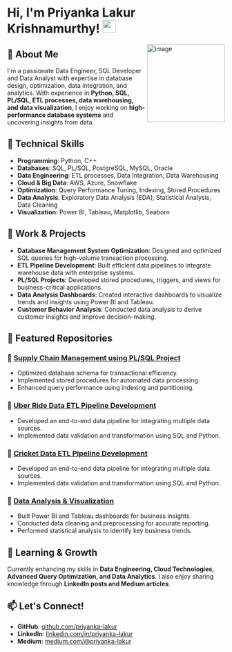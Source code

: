 # Hi, I'm Priyanka Lakur Krishnamurthy! <img src="https://raw.githubusercontent.com/MartinHeinz/MartinHeinz/master/wave.gif" width="30px">
<img align="right" height="180px" src="https://i.pinimg.com/originals/69/b5/6d/69b56d199dc7709d88792c1a713982bc.gif" alt="image" />
<p align="left">

## 🚀 About Me
I'm a passionate Data Engineer, SQL Developer and Data Analyst with expertise in database design, optimization, data integration, and analytics. With experience in **Python, SQL, PL/SQL, ETL processes, data warehousing, and data visualization**, I enjoy working on **high-performance database systems** and uncovering insights from data.

## 🔧 Technical Skills
- **Programming**: Python, C++
- **Databases**: SQL, PL/SQL, PostgreSQL, MySQL, Oracle
- **Data Engineering**: ETL processes, Data Integration, Data Warehousing
- **Cloud & Big Data**: AWS, Azure, Snowflake
- **Optimization**: Query Performance Tuning, Indexing, Stored Procedures
- **Data Analysis**: Exploratory Data Analysis (EDA), Statistical Analysis, Data Cleaning
- **Visualization**: Power BI, Tableau, Matplotlib, Seaborn

## 💼 Work & Projects
- **Database Management System Optimization**: Designed and optimized SQL queries for high-volume transaction processing.
- **ETL Pipeline Development**: Built efficient data pipelines to integrate warehouse data with enterprise systems.
- **PL/SQL Projects**: Developed stored procedures, triggers, and views for business-critical applications.
- **Data Analysis Dashboards**: Created interactive dashboards to visualize trends and insights using Power BI and Tableau.
- **Customer Behavior Analysis**: Conducted data analysis to derive customer insights and improve decision-making.

## 📂 Featured Repositories
### 🔹 [Supply Chain Management using PL/SQL Project](https://github.com/Priyanka-L-K/Supply_Chain_Management_using_PL-SQL) 
- Optimized database schema for transactional efficiency.
- Implemented stored procedures for automated data processing.
- Enhanced query performance using indexing and partitioning.

### 🔹 [Uber Ride Data ETL Pipeline Development](https://github.com/Priyanka-L-K/Uber-ride-data-etl-pipeline)
- Developed an end-to-end data pipeline for integrating multiple data sources.
- Implemented data validation and transformation using SQL and Python.

### 🔹 [Cricket Data ETL Pipeline Development](https://github.com/Priyanka-L-K/IPL-Data-Analysis-using-Spark)
- Developed an end-to-end data pipeline for integrating multiple data sources.
- Implemented data validation and transformation using SQL and Python.

### 🔹 [Data Analysis & Visualization](#)
- Built Power BI and Tableau dashboards for business insights.
- Conducted data cleaning and preprocessing for accurate reporting.
- Performed statistical analysis to identify key business trends.

## 🌱 Learning & Growth
Currently enhancing my skills in **Data Engineering, Cloud Technologies, Advanced Query Optimization, and Data Analytics**. I also enjoy sharing knowledge through **LinkedIn posts and Medium articles**.

## 📫 Let's Connect!
- **GitHub**: [github.com/priyanka-lakur](#)
- **LinkedIn**: [linkedin.com/in/priyanka-lakur](#)
- **Medium**: [medium.com/@priyanka-lakur](#)

<!---
Priyanka-L-K/Priyanka-L-K is a ✨ special ✨ repository because its `README.md` (this file) appears on your GitHub profile.
You can click the Preview link to take a look at your changes.
--->

